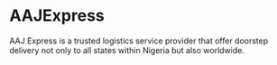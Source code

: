 # AAJExpress
AAJ Express is a  trusted logistics service provider that offer doorstep delivery not only to all states within Nigeria but also worldwide.
